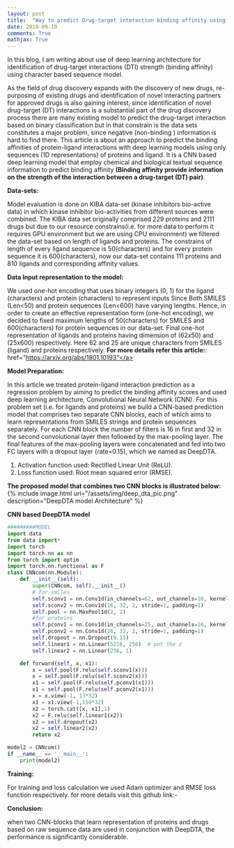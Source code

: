 ```yaml
---
layout: post
title:  "Way to predict Drug-target interaction binding affinity using Convolution Neural Network in Drug Discovery Pipeline"
date: 2019-09-10
comments: True
mathjax: True
---
```

In this blog, I am writing about use of deep learning architecture for identification of drug-target interactions (DTI) 
strength (binding affinity) using character based sequence model.

As the field of drug discovery expands with the discovery of new drugs, re-purposing of existing drugs and identification of novel 
interacting partners for approved drugs is also gaining interest, since identification of novel drug-target (DT) interactions is a
substantial part of the drug discovery process there are many existing model to predict the drug-target interaction based on binary 
classification but in that constrain is the data sets constitutes a major problem, since negative (non-binding ) information is hard 
to find there. This article is about an approach to predict the binding affinities of protein-ligand interactions with deep learning
models using only sequences (1D representations) of proteins and ligand. It is a CNN based deep learning model that employ chemical 
and biological textual sequence information to predict binding affinity 
<b>(Binding affinity provide information on the strength of the interaction between a drug-target (DT) pair)</b>.

<b> Data-sets:</b>

Model evaluation is done on KIBA data-set (kinase inhibitors bio-active data) in which kinase inhibitor bio-activities from different sources were combined.
The KIBA data set originally comprised 229 proteins and 2111 drugs but due to our resource constrains(i.e. for more data to perform it requires GPU environment but we are using CPU environment) we filtered the data-set based on length of ligands and proteins. The constrains of length of every ligand sequence is 50(characters) and for every protein sequence it is 600(characters), now our data-set contains 111 proteins and 810 ligands and corresponding affinity values.

<b>Data Input representation to the model: </b>

We used one-hot encoding that uses binary integers (0, 1) for the ligand (characters) and protein (characters) to represent inputs Since Both SMILES (Len<50) and protein sequences (Len<600) have varying lengths. Hence, in order to create an effective representation form (one-hot encoding), we decided to fixed maximum lengths of 50(characters) for SMILES and 600(characters) for protein sequences in our data-set.
Final one-hot representation of ligands and proteins having dimension of (62x50) and (25x600) respectively. Here 62 and 25 are unique characters from SMILES (ligand) and proteins respectively.
<b>For more details refer this article:</b>:<a> href="https://arxiv.org/abs/1801.10193"</a>

<b>Model Preparation:</b>

In this article we treated protein-ligand interaction prediction as a regression problem by aiming to predict the binding affinity scores and used deep learning architecture, Convolutional Neural Network (CNN).
For this problem set (i.e. for ligands and proteins) we build a CNN-based prediction model that comprises two separate CNN blocks, each of which aims to learn representations from SMILES strings and protein sequences separately. For each CNN block the number of filters is 16 in first and 32 in the second convolutional layer then followed by the max-pooling layer. The final features of the max-pooling layers were concatenated and fed into two FC layers with a dropout layer (rate=0.15), which we named as DeepDTA. 

<ol>
 <li>Activation function used: Rectified Linear Unit (ReLU).</li>
 <li>Loss function used: Root mean squared error (RMSE).</li>
 </ol>

<b>The proposed model that combines two CNN blocks is illustrated below:</b>
{% include image.html url="/assets/img/deep_dta_pic.png" description="DeepDTA model Architecture" %}

<b>CNN based DeepDTA model</b>
```python
#########MODEL
import data
from data import*
import torch
import torch.nn as nn
from torch import optim
import torch.nn.functional as F
class CNNcom(nn.Module):
    def __init__(self):
        super(CNNcom, self).__init__()
        # for smiles
        self.sconv1 = nn.Conv1d(in_channels=62, out_channels=16, kernel_size=2, stride=1, padding=1)
        self.sconv2 = nn.Conv1d(16, 32, 2, stride=1, padding=1)
        self.pool = nn.MaxPool1d(2, 2)
        #for proteins
        self.pconv1 = nn.Conv1d(in_channels=25, out_channels=16, kernel_size=2, stride=1, padding=1)
        self.pconv2 = nn.Conv1d(16, 32, 2, stride=1, padding=1)
        self.dropout = nn.Dropout(0.15)
        self.linear1 = nn.Linear(5216, 256)  # put the z
        self.linear2 = nn.Linear(256, 1)

    def forward(self, x, x1):
        x = self.pool(F.relu(self.sconv1(x)))
        x = self.pool(F.relu(self.sconv2(x)))
        x1 = self.pool(F.relu(self.pconv1(x1)))
        x1 = self.pool(F.relu(self.pconv2(x1)))
        x = x.view(-1, 13*32)
        x1 = x1.view(-1,150*32)
        x2 = torch.cat([x, x1],1)
        x2 = F.relu(self.linear1(x2))
        x2 = self.dropout(x2)
        x2 = self.linear2(x2)
        return x2

model2 = CNNcom()
if __name__ == '__main__':
    print(model2)
```
<b>Training:</b>

For training and loss calculation we used Adam optimizer and RMSE loss function respectively.
for more details visit this github link:-

<b>Conclusion:</b>

when two CNN-blocks that learn representation of proteins and drugs based on raw sequence data are used in conjunction with DeepDTA, the performance is significantly considerable.




